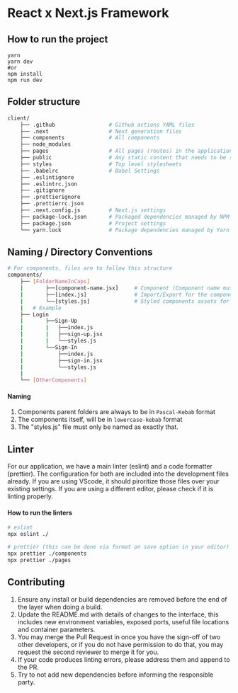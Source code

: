 # React x Next.js Framework

## How to run the project
```
yarn
yarn dev
#or 
npm install
npm run dev
```


## Folder structure

```sh
client/
    ├── .github                 # Github actions YAML files
    ├── .next                   # Next generation files
    ├── components              # All components 
    ├── node_modules
    ├── pages                   # All pages (routes) in the application
    ├── public                  # Any static content that needs to be served
    ├── styles                  # Top level stylesheets
    ├── .babelrc                # Babel Settings
    ├── .eslintignore
    ├── .eslintrc.json
    ├── .gitignore 
    ├── .prettierignore
    ├── .prettierrc.json
    ├── .next.config.js         # Next.js settings
    ├── package-lock.json       # Packaged dependencies managed by NPM
    ├── package.json            # Project settings
    └── yarn.lock               # Package dependencies managed by Yarn
```

## Naming / Directory Conventions
```sh
# For components, files are to follow this structure
components/
    ├── [FolderNameInCaps]
    |       ├──[component-name.jsx]     # Component (Component name must be in lowercase kebab case.)
    |       ├──[index.js]               # Import/Export for the components
    |       └──[styles.js]              # Styled components assets for the specific component
    |   # Example
    ├── Login
    |       ├──Sign-Up
    |       |   ├──index.js
    |       |   ├──sign-up.jsx
    |       |   └──styles.js   
    |       └──Sign-In
    |           ├──index.js
    |           ├──sign-in.jsx
    |           └──styles.js 
    |    
    └── [OtherComponents]
```

#### Naming
1. Components parent folders are always to be in ```Pascal-Kebab``` format
2. The components itself, will be in ```lowercase-kebab``` format
3. The "styles.js" file must only be named as exactly that.


## Linter
For our application, we have a main linter (eslint) and a code formatter (prettier). The configuration for both are included into the development files already. If you are using VScode, it should piroritize those files over your existing settings. If you are using a different editor, please check if it is linting properly.

#### How to run the linters
```sh
# eslint
npx eslint ./

# prettier (this can be done via format on save option in your editor)
npx prettier ./components
npx prettier ./pages
```

## Contributing
1. Ensure any install or build dependencies are removed before the end of the layer when doing a build.
2. Update the README.md with details of changes to the interface, this includes new environment variables, exposed ports, useful file locations and container parameters.
3. You may merge the Pull Request in once you have the sign-off of two other developers, or if you do not have permission to do that, you may request the second reviewer to merge it for you.
4. If your code produces linting errors, please address them and append to the PR.
5. Try to not add new dependencies before informing the responsible party.
